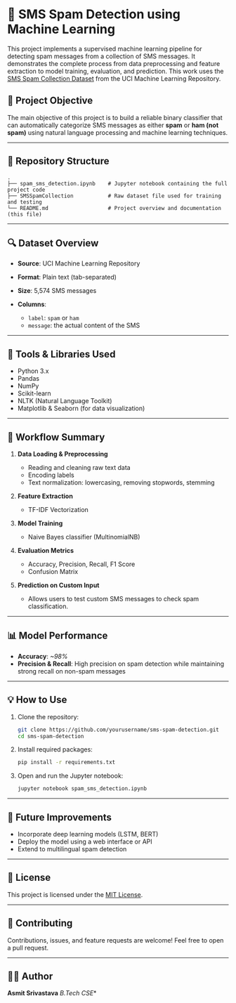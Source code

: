 # 📩 SMS Spam Detection using Machine Learning

This project implements a supervised machine learning pipeline for detecting spam messages from a collection of SMS messages. It demonstrates the complete process from data preprocessing and feature extraction to model training, evaluation, and prediction. This work uses the [SMS Spam Collection Dataset](https://www.dt.fee.unicamp.br/~tiago/smsspamcollection/) from the UCI Machine Learning Repository.

## 🧠 Project Objective

The main objective of this project is to build a reliable binary classifier that can automatically categorize SMS messages as either **spam** or **ham (not spam)** using natural language processing and machine learning techniques.

---

## 📁 Repository Structure

```
.
├── spam_sms_detection.ipynb    # Jupyter notebook containing the full project code
├── SMSSpamCollection           # Raw dataset file used for training and testing
└── README.md                   # Project overview and documentation (this file)
```

---

## 🔍 Dataset Overview

* **Source**: UCI Machine Learning Repository
* **Format**: Plain text (tab-separated)
* **Size**: 5,574 SMS messages
* **Columns**:

  * `label`: `spam` or `ham`
  * `message`: the actual content of the SMS

---

## 🧰 Tools & Libraries Used

* Python 3.x
* Pandas
* NumPy
* Scikit-learn
* NLTK (Natural Language Toolkit)
* Matplotlib & Seaborn (for data visualization)

---

## 🚀 Workflow Summary

1. **Data Loading & Preprocessing**

   * Reading and cleaning raw text data
   * Encoding labels
   * Text normalization: lowercasing, removing stopwords, stemming

2. **Feature Extraction**

   * TF-IDF Vectorization

3. **Model Training**

   * Naive Bayes classifier (MultinomialNB)

4. **Evaluation Metrics**

   * Accuracy, Precision, Recall, F1 Score
   * Confusion Matrix

5. **Prediction on Custom Input**

   * Allows users to test custom SMS messages to check spam classification.

---

## 📊 Model Performance

* **Accuracy**: *\~98%*
* **Precision & Recall**: High precision on spam detection while maintaining strong recall on non-spam messages

---

## 💡 How to Use

1. Clone the repository:

   ```bash
   git clone https://github.com/yourusername/sms-spam-detection.git
   cd sms-spam-detection
   ```

2. Install required packages:

   ```bash
   pip install -r requirements.txt
   ```

3. Open and run the Jupyter notebook:

   ```bash
   jupyter notebook spam_sms_detection.ipynb
   ```

---

## 📌 Future Improvements

* Incorporate deep learning models (LSTM, BERT)
* Deploy the model using a web interface or API
* Extend to multilingual spam detection

---

## 📜 License

This project is licensed under the [MIT License](LICENSE).

---

## 🤝 Contributing

Contributions, issues, and feature requests are welcome! Feel free to open a pull request.

---

## 🙋‍♂️ Author

**Asmit Srivastava**
*B.Tech CSE**

